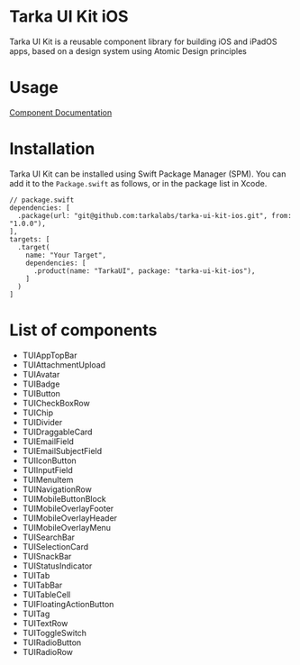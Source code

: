 # Tarka UI Kit iOS
Tarka UI Kit is a reusable component library for building iOS and iPadOS apps, based on a design system using Atomic Design principles

# Usage
[Component Documentation](https://github.com/tarkalabs/tarka-ui-kit-ios/wiki/Components)

# Installation
Tarka UI Kit can be installed using Swift Package Manager (SPM). You can add it to the `Package.swift` as follows, or in the package list in Xcode.

```
// package.swift
dependencies: [
  .package(url: "git@github.com:tarkalabs/tarka-ui-kit-ios.git", from: "1.0.0"),
],
targets: [
  .target(
    name: "Your Target",
    dependencies: [
      .product(name: "TarkaUI", package: "tarka-ui-kit-ios"),
    ]
  )
]
```

# List of components
- TUIAppTopBar
- TUIAttachmentUpload
- TUIAvatar
- TUIBadge
- TUIButton
- TUICheckBoxRow
- TUIChip
- TUIDivider
- TUIDraggableCard
- TUIEmailField
- TUIEmailSubjectField
- TUIIconButton
- TUIInputField
- TUIMenuItem
- TUINavigationRow
- TUIMobileButtonBlock
- TUIMobileOverlayFooter
- TUIMobileOverlayHeader
- TUIMobileOverlayMenu
- TUISearchBar
- TUISelectionCard
- TUISnackBar
- TUIStatusIndicator
- TUITab 
- TUITabBar
- TUITableCell
- TUIFloatingActionButton
- TUITag
- TUITextRow
- TUIToggleSwitch
- TUIRadioButton
- TUIRadioRow
  
